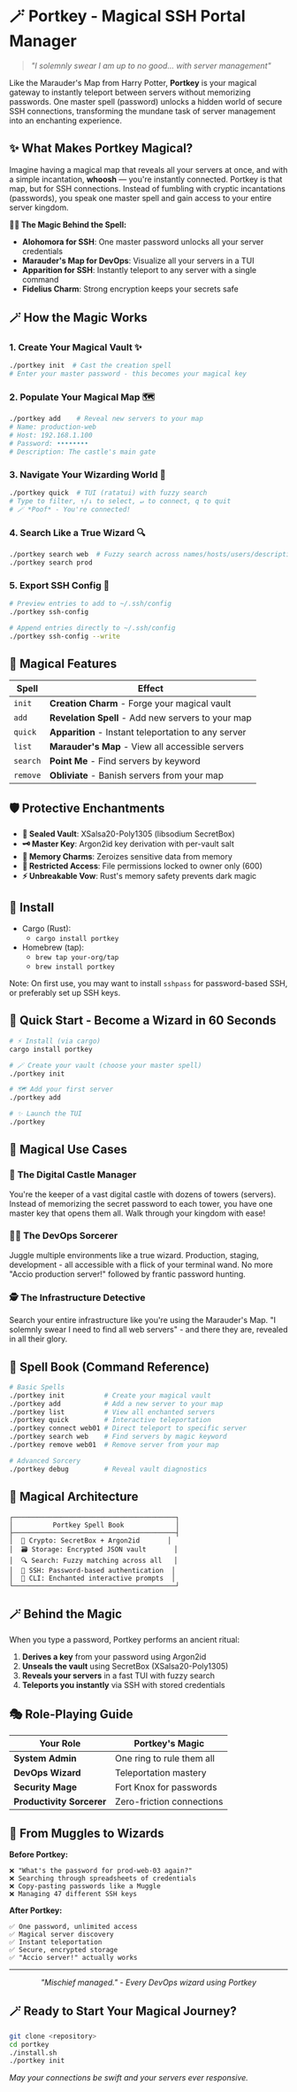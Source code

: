 # 🪄 Portkey - Magical SSH Portal Manager

> *"I solemnly swear I am up to no good... with server management"*

Like the Marauder's Map from Harry Potter, **Portkey** is your magical gateway to instantly teleport between servers without memorizing passwords. One master spell (password) unlocks a hidden world of secure SSH connections, transforming the mundane task of server management into an enchanting experience.

## ✨ What Makes Portkey Magical?

Imagine having a magical map that reveals all your servers at once, and with a simple incantation, **whoosh** — you're instantly connected. Portkey is that map, but for SSH connections. Instead of fumbling with cryptic incantations (passwords), you speak one master spell and gain access to your entire server kingdom.

**🧙‍♂️ The Magic Behind the Spell:**
- **Alohomora for SSH**: One master password unlocks all your server credentials
- **Marauder's Map for DevOps**: Visualize all your servers in a TUI
- **Apparition for SSH**: Instantly teleport to any server with a single command
- **Fidelius Charm**: Strong encryption keeps your secrets safe

## 🪄 How the Magic Works

### 1. **Create Your Magical Vault** ✨
```bash
./portkey init  # Cast the creation spell
# Enter your master password - this becomes your magical key
```

### 2. **Populate Your Magical Map** 🗺️
```bash
./portkey add    # Reveal new servers to your map
# Name: production-web
# Host: 192.168.1.100
# Password: ••••••••
# Description: The castle's main gate
```

### 3. **Navigate Your Wizarding World** 🧭
```bash
./portkey quick  # TUI (ratatui) with fuzzy search
# Type to filter, ↑/↓ to select, ↵ to connect, q to quit
# 🪄 *Poof* - You're connected!
```

### 4. **Search Like a True Wizard** 🔍
```bash
./portkey search web  # Fuzzy search across names/hosts/users/descriptions
./portkey search prod
```

### 5. **Export SSH Config** 🧷
```bash
# Preview entries to add to ~/.ssh/config
./portkey ssh-config

# Append entries directly to ~/.ssh/config
./portkey ssh-config --write
```

## 🔮 Magical Features

| Spell | Effect |
|-------|--------|
| `init` | **Creation Charm** - Forge your magical vault |
| `add` | **Revelation Spell** - Add new servers to your map |
| `quick` | **Apparition** - Instant teleportation to any server |
| `list` | **Marauder's Map** - View all accessible servers |
| `search` | **Point Me** - Find servers by keyword |
| `remove` | **Obliviate** - Banish servers from your map |

## 🛡️ Protective Enchantments

- **🔐 Sealed Vault**: XSalsa20-Poly1305 (libsodium SecretBox)
- **🗝️ Master Key**: Argon2id key derivation with per-vault salt
- **🧹 Memory Charms**: Zeroizes sensitive data from memory
- **🚪 Restricted Access**: File permissions locked to owner only (600)
- **⚡ Unbreakable Vow**: Rust's memory safety prevents dark magic

## 🚀 Install

- Cargo (Rust):
  - `cargo install portkey`
- Homebrew (tap):
  - `brew tap your-org/tap`
  - `brew install portkey`

Note: On first use, you may want to install `sshpass` for password-based SSH, or preferably set up SSH keys.

## 🚀 Quick Start - Become a Wizard in 60 Seconds

```bash
# ⚡ Install (via cargo)
cargo install portkey

# 🪄 Create your vault (choose your master spell)
./portkey init

# 🗺️ Add your first server
./portkey add

# ✨ Launch the TUI
./portkey
```

## 🌟 Magical Use Cases

### 🏰 **The Digital Castle Manager**
You're the keeper of a vast digital castle with dozens of towers (servers). Instead of memorizing the secret password to each tower, you have one master key that opens them all. Walk through your kingdom with ease!

### 🧙‍♂️ **The DevOps Sorcerer**
Juggle multiple environments like a true wizard. Production, staging, development - all accessible with a flick of your terminal wand. No more "Accio production server!" followed by frantic password hunting.

### 🕵️ **The Infrastructure Detective**
Search your entire infrastructure like you're using the Marauder's Map. "I solemnly swear I need to find all web servers" - and there they are, revealed in all their glory.

## 📜 Spell Book (Command Reference)

```bash
# Basic Spells
./portkey init          # Create your magical vault
./portkey add           # Add a new server to your map
./portkey list          # View all enchanted servers
./portkey quick         # Interactive teleportation
./portkey connect web01 # Direct teleport to specific server
./portkey search web    # Find servers by magic keyword
./portkey remove web01  # Remove server from your map

# Advanced Sorcery
./portkey debug         # Reveal vault diagnostics
```

## 🧪 Magical Architecture

```
┌─────────────────────────────────────────┐
│          Portkey Spell Book             │
├─────────────────────────────────────────┤
│  🔐 Crypto: SecretBox + Argon2id       │
│  🗃️ Storage: Encrypted JSON vault       │
│  🔍 Search: Fuzzy matching across all   │
│  🔗 SSH: Password-based authentication  │
│  🎨 CLI: Enchanted interactive prompts  │
└─────────────────────────────────────────┘
```

## 🪄 Behind the Magic

When you type a password, Portkey performs an ancient ritual:
1. **Derives a key** from your password using Argon2id
2. **Unseals the vault** using SecretBox (XSalsa20-Poly1305)
3. **Reveals your servers** in a fast TUI with fuzzy search
4. **Teleports you instantly** via SSH with stored credentials

## 🎭 Role-Playing Guide

| Your Role | Portkey's Magic |
|-----------|-----------------|
| **System Admin** | One ring to rule them all |
| **DevOps Wizard** | Teleportation mastery |
| **Security Mage** | Fort Knox for passwords |
| **Productivity Sorcerer** | Zero-friction connections |

## 🌈 From Muggles to Wizards

**Before Portkey:**
```
❌ "What's the password for prod-web-03 again?"
❌ Searching through spreadsheets of credentials
❌ Copy-pasting passwords like a Muggle
❌ Managing 47 different SSH keys
```

**After Portkey:**
```
✅ One password, unlimited access
✅ Magical server discovery
✅ Instant teleportation
✅ Secure, encrypted storage
✅ "Accio server!" actually works
```

---

<p align="center">
  <i>"Mischief managed." - Every DevOps wizard using Portkey</i>
</p>

## 🪄 Ready to Start Your Magical Journey?

```bash
git clone <repository>
cd portkey
./install.sh
./portkey init
```

*May your connections be swift and your servers ever responsive.*

